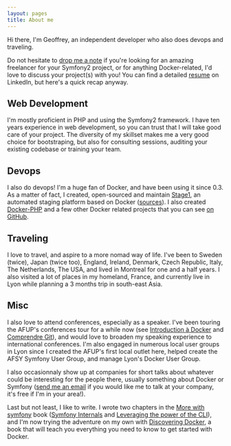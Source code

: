 ```yaml
---
layout: pages
title: About me
---
```


Hi there, I'm Geoffrey, an independent developer who also does devops and traveling.

Do not hesitate to [drop me a note](mailto:geoffrey.bachelet@gmail.com) if you're looking for an amazing freelancer for your Symfony2 project, or for anything Docker-related, I'd love to discuss your project(s) with you! You can find a detailed [resume](https://linkedin.com/in/gbachelet) on LinkedIn, but here's a quick recap anyway.

## Web Development

I'm mostly proficient in PHP and using the Symfony2 framework. I have ten years experience in web development, so you can trust that I will take good care of your project. The diversity of my skillset makes me a very good choice for bootstraping, but also for consulting sessions, auditing your existing codebase or training your team.

## Devops

I also do devops! I'm a huge fan of Docker, and have been using it since 0.3. As a matter of fact, I created, open-sourced and maintain [Stage1](http://stage1.io/), an automated staging platform based on Docker ([sources](https://github.com/stage1/stage1)). I also created [Docker-PHP](https://github.com/stage1/docker-php/) and a few other Docker related projects that you can see [on GitHub](https://github.com/stage1).

## Traveling

I love to travel, and aspire to a more nomad way of life. I've been to Sweden (twice), Japan (twice too), England, Ireland, Denmark, Czech Republic, Italy, The Netherlands, The USA, and lived in Montreal for one and a half years. I also visited a lot of places in my homeland, France, and currently live in Lyon while planning a 3 months trip in south-east Asia.

## Misc

I also love to attend conferences, especially as a speaker. I've been touring the AFUP's conferences tour for a while now (see [Introduction à Docker](https://www.youtube.com/watch?v=t2ishjaK_Ag&index=10&list=PL9zDdgiGjkIefshKss_VCoSPw4W0n1UHq) and [Comprendre Git](https://www.youtube.com/watch?v=M5fJO-nd1Po)), and would love to broaden my speaking experience to international conferences. I'm also engaged in numerous local user groups in Lyon since I created the AFUP's first local outlet here, helped create the AFSY Symfony User Group, and manage Lyon's Docker User Group.

I also occasionnaly show up at companies for short talks about whatever could be interesting for the people there, usually something about Docker or Symfony ([send me an email](mailto:geoffrey.bachelet@gmail.com) if you would like me to talk at your company, it's free if I'm in your area!).

Last but not least, I like to write. I wrote two chapters in the [More with symfony](http://symfony.com/legacy/doc/more-with-symfony) book ([Symfony Internals](http://symfony.com/legacy/doc/more-with-symfony/1_4/en/10-Symfony-Internals) and [Leveraging the power of the CLI](http://symfony.com/legacy/doc/more-with-symfony/1_4/en/13-Leveraging-the-Power-of-the-Command-Line)), and I'm now trying the adventure on my own with [Discovering Docker](/books/discovering-docker.html), a book that will teach you everything you need to know to get started with Docker.